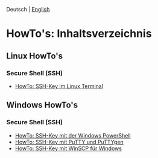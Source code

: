 Deutsch | [English](README_en.md)

# HowTo's: Inhaltsverzeichnis

## Linux HowTo's
### Secure Shell (SSH)
- [HowTo: SSH-Key im Linux Terminal](https://github.com/toafez/HowTo_Linux.SSH.Terminal)

## Windows HowTo's
### Secure Shell (SSH)
- [HowTo: SSH-Key mit der Windows PowerShell](https://github.com/toafez/HowTo_Windows.SSH.Powershell)
- [HowTo: SSH-Key mit PuTTY und PuTTYgen](https://github.com/toafez/HowTo_Windows.SSH.PuTTY.PuTTYgen)
- [HowTo: SSH-Key mit WinSCP für Windows](https://github.com/toafez/HowTo_Windows.SSH.WinSCP)
